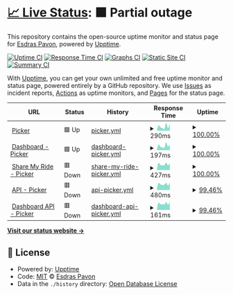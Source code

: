 # [📈 Live Status](https://esdraspavon.github.io/picker-status): <!--live status--> **🟧 Partial outage**

This repository contains the open-source uptime monitor and status page for [Esdras Pavon](https://esdraspavon.com), powered by [Upptime](https://github.com/upptime/upptime).

[![Uptime CI](https://github.com/esdraspavon/picker-status/workflows/Uptime%20CI/badge.svg)](https://github.com/esdraspavon/picker-status/actions?query=workflow%3A%22Uptime+CI%22)
[![Response Time CI](https://github.com/esdraspavon/picker-status/workflows/Response%20Time%20CI/badge.svg)](https://github.com/esdraspavon/picker-status/actions?query=workflow%3A%22Response+Time+CI%22)
[![Graphs CI](https://github.com/esdraspavon/picker-status/workflows/Graphs%20CI/badge.svg)](https://github.com/esdraspavon/picker-status/actions?query=workflow%3A%22Graphs+CI%22)
[![Static Site CI](https://github.com/esdraspavon/picker-status/workflows/Static%20Site%20CI/badge.svg)](https://github.com/esdraspavon/picker-status/actions?query=workflow%3A%22Static+Site+CI%22)
[![Summary CI](https://github.com/esdraspavon/picker-status/workflows/Summary%20CI/badge.svg)](https://github.com/esdraspavon/picker-status/actions?query=workflow%3A%22Summary+CI%22)

With [Upptime](https://upptime.js.org), you can get your own unlimited and free uptime monitor and status page, powered entirely by a GitHub repository. We use [Issues](https://github.com/esdraspavon/picker-status/issues) as incident reports, [Actions](https://github.com/esdraspavon/picker-status/actions) as uptime monitors, and [Pages](https://esdraspavon.github.io/picker-status) for the status page.

<!--start: status pages-->
<!-- This summary is generated by Upptime (https://github.com/upptime/upptime) -->
<!-- Do not edit this manually, your changes will be overwritten -->
<!-- prettier-ignore -->
| URL | Status | History | Response Time | Uptime |
| --- | ------ | ------- | ------------- | ------ |
| <img alt="" src="https://favicons.githubusercontent.com/www.pickerexpress.com" height="13"> [Picker](https://www.pickerexpress.com) | 🟩 Up | [picker.yml](https://github.com/esdraspavon/picker-status/commits/HEAD/history/picker.yml) | <details><summary><img alt="Response time graph" src="./graphs/picker/response-time-week.png" height="20"> 290ms</summary><br><a href="https://status.pickerexpress.com/history/picker"><img alt="Response time 562" src="https://img.shields.io/endpoint?url=https%3A%2F%2Fraw.githubusercontent.com%2Fesdraspavon%2Fpicker-status%2FHEAD%2Fapi%2Fpicker%2Fresponse-time.json"></a><br><a href="https://status.pickerexpress.com/history/picker"><img alt="24-hour response time 468" src="https://img.shields.io/endpoint?url=https%3A%2F%2Fraw.githubusercontent.com%2Fesdraspavon%2Fpicker-status%2FHEAD%2Fapi%2Fpicker%2Fresponse-time-day.json"></a><br><a href="https://status.pickerexpress.com/history/picker"><img alt="7-day response time 290" src="https://img.shields.io/endpoint?url=https%3A%2F%2Fraw.githubusercontent.com%2Fesdraspavon%2Fpicker-status%2FHEAD%2Fapi%2Fpicker%2Fresponse-time-week.json"></a><br><a href="https://status.pickerexpress.com/history/picker"><img alt="30-day response time 805" src="https://img.shields.io/endpoint?url=https%3A%2F%2Fraw.githubusercontent.com%2Fesdraspavon%2Fpicker-status%2FHEAD%2Fapi%2Fpicker%2Fresponse-time-month.json"></a><br><a href="https://status.pickerexpress.com/history/picker"><img alt="1-year response time 562" src="https://img.shields.io/endpoint?url=https%3A%2F%2Fraw.githubusercontent.com%2Fesdraspavon%2Fpicker-status%2FHEAD%2Fapi%2Fpicker%2Fresponse-time-year.json"></a></details> | <details><summary><a href="https://status.pickerexpress.com/history/picker">100.00%</a></summary><a href="https://status.pickerexpress.com/history/picker"><img alt="All-time uptime 99.98%" src="https://img.shields.io/endpoint?url=https%3A%2F%2Fraw.githubusercontent.com%2Fesdraspavon%2Fpicker-status%2FHEAD%2Fapi%2Fpicker%2Fuptime.json"></a><br><a href="https://status.pickerexpress.com/history/picker"><img alt="24-hour uptime 100.00%" src="https://img.shields.io/endpoint?url=https%3A%2F%2Fraw.githubusercontent.com%2Fesdraspavon%2Fpicker-status%2FHEAD%2Fapi%2Fpicker%2Fuptime-day.json"></a><br><a href="https://status.pickerexpress.com/history/picker"><img alt="7-day uptime 100.00%" src="https://img.shields.io/endpoint?url=https%3A%2F%2Fraw.githubusercontent.com%2Fesdraspavon%2Fpicker-status%2FHEAD%2Fapi%2Fpicker%2Fuptime-week.json"></a><br><a href="https://status.pickerexpress.com/history/picker"><img alt="30-day uptime 99.89%" src="https://img.shields.io/endpoint?url=https%3A%2F%2Fraw.githubusercontent.com%2Fesdraspavon%2Fpicker-status%2FHEAD%2Fapi%2Fpicker%2Fuptime-month.json"></a><br><a href="https://status.pickerexpress.com/history/picker"><img alt="1-year uptime 99.98%" src="https://img.shields.io/endpoint?url=https%3A%2F%2Fraw.githubusercontent.com%2Fesdraspavon%2Fpicker-status%2FHEAD%2Fapi%2Fpicker%2Fuptime-year.json"></a></details>
| <img alt="" src="https://favicons.githubusercontent.com/dashboard.pickerexpress.com" height="13"> [Dashboard - Picker](https://dashboard.pickerexpress.com) | 🟩 Up | [dashboard-picker.yml](https://github.com/esdraspavon/picker-status/commits/HEAD/history/dashboard-picker.yml) | <details><summary><img alt="Response time graph" src="./graphs/dashboard-picker/response-time-week.png" height="20"> 197ms</summary><br><a href="https://status.pickerexpress.com/history/dashboard-picker"><img alt="Response time 174" src="https://img.shields.io/endpoint?url=https%3A%2F%2Fraw.githubusercontent.com%2Fesdraspavon%2Fpicker-status%2FHEAD%2Fapi%2Fdashboard-picker%2Fresponse-time.json"></a><br><a href="https://status.pickerexpress.com/history/dashboard-picker"><img alt="24-hour response time 237" src="https://img.shields.io/endpoint?url=https%3A%2F%2Fraw.githubusercontent.com%2Fesdraspavon%2Fpicker-status%2FHEAD%2Fapi%2Fdashboard-picker%2Fresponse-time-day.json"></a><br><a href="https://status.pickerexpress.com/history/dashboard-picker"><img alt="7-day response time 197" src="https://img.shields.io/endpoint?url=https%3A%2F%2Fraw.githubusercontent.com%2Fesdraspavon%2Fpicker-status%2FHEAD%2Fapi%2Fdashboard-picker%2Fresponse-time-week.json"></a><br><a href="https://status.pickerexpress.com/history/dashboard-picker"><img alt="30-day response time 178" src="https://img.shields.io/endpoint?url=https%3A%2F%2Fraw.githubusercontent.com%2Fesdraspavon%2Fpicker-status%2FHEAD%2Fapi%2Fdashboard-picker%2Fresponse-time-month.json"></a><br><a href="https://status.pickerexpress.com/history/dashboard-picker"><img alt="1-year response time 174" src="https://img.shields.io/endpoint?url=https%3A%2F%2Fraw.githubusercontent.com%2Fesdraspavon%2Fpicker-status%2FHEAD%2Fapi%2Fdashboard-picker%2Fresponse-time-year.json"></a></details> | <details><summary><a href="https://status.pickerexpress.com/history/dashboard-picker">100.00%</a></summary><a href="https://status.pickerexpress.com/history/dashboard-picker"><img alt="All-time uptime 100.00%" src="https://img.shields.io/endpoint?url=https%3A%2F%2Fraw.githubusercontent.com%2Fesdraspavon%2Fpicker-status%2FHEAD%2Fapi%2Fdashboard-picker%2Fuptime.json"></a><br><a href="https://status.pickerexpress.com/history/dashboard-picker"><img alt="24-hour uptime 100.00%" src="https://img.shields.io/endpoint?url=https%3A%2F%2Fraw.githubusercontent.com%2Fesdraspavon%2Fpicker-status%2FHEAD%2Fapi%2Fdashboard-picker%2Fuptime-day.json"></a><br><a href="https://status.pickerexpress.com/history/dashboard-picker"><img alt="7-day uptime 100.00%" src="https://img.shields.io/endpoint?url=https%3A%2F%2Fraw.githubusercontent.com%2Fesdraspavon%2Fpicker-status%2FHEAD%2Fapi%2Fdashboard-picker%2Fuptime-week.json"></a><br><a href="https://status.pickerexpress.com/history/dashboard-picker"><img alt="30-day uptime 100.00%" src="https://img.shields.io/endpoint?url=https%3A%2F%2Fraw.githubusercontent.com%2Fesdraspavon%2Fpicker-status%2FHEAD%2Fapi%2Fdashboard-picker%2Fuptime-month.json"></a><br><a href="https://status.pickerexpress.com/history/dashboard-picker"><img alt="1-year uptime 100.00%" src="https://img.shields.io/endpoint?url=https%3A%2F%2Fraw.githubusercontent.com%2Fesdraspavon%2Fpicker-status%2FHEAD%2Fapi%2Fdashboard-picker%2Fuptime-year.json"></a></details>
| <img alt="" src="https://favicons.githubusercontent.com/smr.pickerexpress.com" height="13"> [Share My Ride - Picker](https://smr.pickerexpress.com) | 🟥 Down | [share-my-ride-picker.yml](https://github.com/esdraspavon/picker-status/commits/HEAD/history/share-my-ride-picker.yml) | <details><summary><img alt="Response time graph" src="./graphs/share-my-ride-picker/response-time-week.png" height="20"> 427ms</summary><br><a href="https://status.pickerexpress.com/history/share-my-ride-picker"><img alt="Response time 487" src="https://img.shields.io/endpoint?url=https%3A%2F%2Fraw.githubusercontent.com%2Fesdraspavon%2Fpicker-status%2FHEAD%2Fapi%2Fshare-my-ride-picker%2Fresponse-time.json"></a><br><a href="https://status.pickerexpress.com/history/share-my-ride-picker"><img alt="24-hour response time 538" src="https://img.shields.io/endpoint?url=https%3A%2F%2Fraw.githubusercontent.com%2Fesdraspavon%2Fpicker-status%2FHEAD%2Fapi%2Fshare-my-ride-picker%2Fresponse-time-day.json"></a><br><a href="https://status.pickerexpress.com/history/share-my-ride-picker"><img alt="7-day response time 427" src="https://img.shields.io/endpoint?url=https%3A%2F%2Fraw.githubusercontent.com%2Fesdraspavon%2Fpicker-status%2FHEAD%2Fapi%2Fshare-my-ride-picker%2Fresponse-time-week.json"></a><br><a href="https://status.pickerexpress.com/history/share-my-ride-picker"><img alt="30-day response time 505" src="https://img.shields.io/endpoint?url=https%3A%2F%2Fraw.githubusercontent.com%2Fesdraspavon%2Fpicker-status%2FHEAD%2Fapi%2Fshare-my-ride-picker%2Fresponse-time-month.json"></a><br><a href="https://status.pickerexpress.com/history/share-my-ride-picker"><img alt="1-year response time 487" src="https://img.shields.io/endpoint?url=https%3A%2F%2Fraw.githubusercontent.com%2Fesdraspavon%2Fpicker-status%2FHEAD%2Fapi%2Fshare-my-ride-picker%2Fresponse-time-year.json"></a></details> | <details><summary><a href="https://status.pickerexpress.com/history/share-my-ride-picker">100.00%</a></summary><a href="https://status.pickerexpress.com/history/share-my-ride-picker"><img alt="All-time uptime 99.72%" src="https://img.shields.io/endpoint?url=https%3A%2F%2Fraw.githubusercontent.com%2Fesdraspavon%2Fpicker-status%2FHEAD%2Fapi%2Fshare-my-ride-picker%2Fuptime.json"></a><br><a href="https://status.pickerexpress.com/history/share-my-ride-picker"><img alt="24-hour uptime 99.98%" src="https://img.shields.io/endpoint?url=https%3A%2F%2Fraw.githubusercontent.com%2Fesdraspavon%2Fpicker-status%2FHEAD%2Fapi%2Fshare-my-ride-picker%2Fuptime-day.json"></a><br><a href="https://status.pickerexpress.com/history/share-my-ride-picker"><img alt="7-day uptime 100.00%" src="https://img.shields.io/endpoint?url=https%3A%2F%2Fraw.githubusercontent.com%2Fesdraspavon%2Fpicker-status%2FHEAD%2Fapi%2Fshare-my-ride-picker%2Fuptime-week.json"></a><br><a href="https://status.pickerexpress.com/history/share-my-ride-picker"><img alt="30-day uptime 100.00%" src="https://img.shields.io/endpoint?url=https%3A%2F%2Fraw.githubusercontent.com%2Fesdraspavon%2Fpicker-status%2FHEAD%2Fapi%2Fshare-my-ride-picker%2Fuptime-month.json"></a><br><a href="https://status.pickerexpress.com/history/share-my-ride-picker"><img alt="1-year uptime 99.72%" src="https://img.shields.io/endpoint?url=https%3A%2F%2Fraw.githubusercontent.com%2Fesdraspavon%2Fpicker-status%2FHEAD%2Fapi%2Fshare-my-ride-picker%2Fuptime-year.json"></a></details>
| <img alt="" src="https://favicons.githubusercontent.com/api.pickerexpress.com" height="13"> [API - Picker](https://api.pickerexpress.com/user/pingMe) | 🟥 Down | [api-picker.yml](https://github.com/esdraspavon/picker-status/commits/HEAD/history/api-picker.yml) | <details><summary><img alt="Response time graph" src="./graphs/api-picker/response-time-week.png" height="20"> 480ms</summary><br><a href="https://status.pickerexpress.com/history/api-picker"><img alt="Response time 463" src="https://img.shields.io/endpoint?url=https%3A%2F%2Fraw.githubusercontent.com%2Fesdraspavon%2Fpicker-status%2FHEAD%2Fapi%2Fapi-picker%2Fresponse-time.json"></a><br><a href="https://status.pickerexpress.com/history/api-picker"><img alt="24-hour response time 612" src="https://img.shields.io/endpoint?url=https%3A%2F%2Fraw.githubusercontent.com%2Fesdraspavon%2Fpicker-status%2FHEAD%2Fapi%2Fapi-picker%2Fresponse-time-day.json"></a><br><a href="https://status.pickerexpress.com/history/api-picker"><img alt="7-day response time 480" src="https://img.shields.io/endpoint?url=https%3A%2F%2Fraw.githubusercontent.com%2Fesdraspavon%2Fpicker-status%2FHEAD%2Fapi%2Fapi-picker%2Fresponse-time-week.json"></a><br><a href="https://status.pickerexpress.com/history/api-picker"><img alt="30-day response time 484" src="https://img.shields.io/endpoint?url=https%3A%2F%2Fraw.githubusercontent.com%2Fesdraspavon%2Fpicker-status%2FHEAD%2Fapi%2Fapi-picker%2Fresponse-time-month.json"></a><br><a href="https://status.pickerexpress.com/history/api-picker"><img alt="1-year response time 463" src="https://img.shields.io/endpoint?url=https%3A%2F%2Fraw.githubusercontent.com%2Fesdraspavon%2Fpicker-status%2FHEAD%2Fapi%2Fapi-picker%2Fresponse-time-year.json"></a></details> | <details><summary><a href="https://status.pickerexpress.com/history/api-picker">99.46%</a></summary><a href="https://status.pickerexpress.com/history/api-picker"><img alt="All-time uptime 99.66%" src="https://img.shields.io/endpoint?url=https%3A%2F%2Fraw.githubusercontent.com%2Fesdraspavon%2Fpicker-status%2FHEAD%2Fapi%2Fapi-picker%2Fuptime.json"></a><br><a href="https://status.pickerexpress.com/history/api-picker"><img alt="24-hour uptime 96.22%" src="https://img.shields.io/endpoint?url=https%3A%2F%2Fraw.githubusercontent.com%2Fesdraspavon%2Fpicker-status%2FHEAD%2Fapi%2Fapi-picker%2Fuptime-day.json"></a><br><a href="https://status.pickerexpress.com/history/api-picker"><img alt="7-day uptime 99.46%" src="https://img.shields.io/endpoint?url=https%3A%2F%2Fraw.githubusercontent.com%2Fesdraspavon%2Fpicker-status%2FHEAD%2Fapi%2Fapi-picker%2Fuptime-week.json"></a><br><a href="https://status.pickerexpress.com/history/api-picker"><img alt="30-day uptime 99.77%" src="https://img.shields.io/endpoint?url=https%3A%2F%2Fraw.githubusercontent.com%2Fesdraspavon%2Fpicker-status%2FHEAD%2Fapi%2Fapi-picker%2Fuptime-month.json"></a><br><a href="https://status.pickerexpress.com/history/api-picker"><img alt="1-year uptime 99.66%" src="https://img.shields.io/endpoint?url=https%3A%2F%2Fraw.githubusercontent.com%2Fesdraspavon%2Fpicker-status%2FHEAD%2Fapi%2Fapi-picker%2Fuptime-year.json"></a></details>
| <img alt="" src="https://favicons.githubusercontent.com/api.pickerexpress.com" height="13"> [Dashboard API - Picker](https://api.pickerexpress.com/user/pingMe) | 🟥 Down | [dashboard-api-picker.yml](https://github.com/esdraspavon/picker-status/commits/HEAD/history/dashboard-api-picker.yml) | <details><summary><img alt="Response time graph" src="./graphs/dashboard-api-picker/response-time-week.png" height="20"> 161ms</summary><br><a href="https://status.pickerexpress.com/history/dashboard-api-picker"><img alt="Response time 115" src="https://img.shields.io/endpoint?url=https%3A%2F%2Fraw.githubusercontent.com%2Fesdraspavon%2Fpicker-status%2FHEAD%2Fapi%2Fdashboard-api-picker%2Fresponse-time.json"></a><br><a href="https://status.pickerexpress.com/history/dashboard-api-picker"><img alt="24-hour response time 277" src="https://img.shields.io/endpoint?url=https%3A%2F%2Fraw.githubusercontent.com%2Fesdraspavon%2Fpicker-status%2FHEAD%2Fapi%2Fdashboard-api-picker%2Fresponse-time-day.json"></a><br><a href="https://status.pickerexpress.com/history/dashboard-api-picker"><img alt="7-day response time 161" src="https://img.shields.io/endpoint?url=https%3A%2F%2Fraw.githubusercontent.com%2Fesdraspavon%2Fpicker-status%2FHEAD%2Fapi%2Fdashboard-api-picker%2Fresponse-time-week.json"></a><br><a href="https://status.pickerexpress.com/history/dashboard-api-picker"><img alt="30-day response time 143" src="https://img.shields.io/endpoint?url=https%3A%2F%2Fraw.githubusercontent.com%2Fesdraspavon%2Fpicker-status%2FHEAD%2Fapi%2Fdashboard-api-picker%2Fresponse-time-month.json"></a><br><a href="https://status.pickerexpress.com/history/dashboard-api-picker"><img alt="1-year response time 115" src="https://img.shields.io/endpoint?url=https%3A%2F%2Fraw.githubusercontent.com%2Fesdraspavon%2Fpicker-status%2FHEAD%2Fapi%2Fdashboard-api-picker%2Fresponse-time-year.json"></a></details> | <details><summary><a href="https://status.pickerexpress.com/history/dashboard-api-picker">99.46%</a></summary><a href="https://status.pickerexpress.com/history/dashboard-api-picker"><img alt="All-time uptime 99.68%" src="https://img.shields.io/endpoint?url=https%3A%2F%2Fraw.githubusercontent.com%2Fesdraspavon%2Fpicker-status%2FHEAD%2Fapi%2Fdashboard-api-picker%2Fuptime.json"></a><br><a href="https://status.pickerexpress.com/history/dashboard-api-picker"><img alt="24-hour uptime 96.23%" src="https://img.shields.io/endpoint?url=https%3A%2F%2Fraw.githubusercontent.com%2Fesdraspavon%2Fpicker-status%2FHEAD%2Fapi%2Fdashboard-api-picker%2Fuptime-day.json"></a><br><a href="https://status.pickerexpress.com/history/dashboard-api-picker"><img alt="7-day uptime 99.46%" src="https://img.shields.io/endpoint?url=https%3A%2F%2Fraw.githubusercontent.com%2Fesdraspavon%2Fpicker-status%2FHEAD%2Fapi%2Fdashboard-api-picker%2Fuptime-week.json"></a><br><a href="https://status.pickerexpress.com/history/dashboard-api-picker"><img alt="30-day uptime 99.88%" src="https://img.shields.io/endpoint?url=https%3A%2F%2Fraw.githubusercontent.com%2Fesdraspavon%2Fpicker-status%2FHEAD%2Fapi%2Fdashboard-api-picker%2Fuptime-month.json"></a><br><a href="https://status.pickerexpress.com/history/dashboard-api-picker"><img alt="1-year uptime 99.68%" src="https://img.shields.io/endpoint?url=https%3A%2F%2Fraw.githubusercontent.com%2Fesdraspavon%2Fpicker-status%2FHEAD%2Fapi%2Fdashboard-api-picker%2Fuptime-year.json"></a></details>

<!--end: status pages-->

[**Visit our status website →**](https://esdraspavon.github.io/picker-status)

## 📄 License

- Powered by: [Upptime](https://github.com/upptime/upptime)
- Code: [MIT](./LICENSE) © [Esdras Pavon](https://esdraspavon.com)
- Data in the `./history` directory: [Open Database License](https://opendatacommons.org/licenses/odbl/1-0/)
